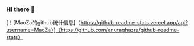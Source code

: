 ### Hi there 👋

<!--
**MaoZa/MaoZa** is a ✨ _special_ ✨ repository because its `README.md` (this file) appears on your GitHub profile.

Here are some ideas to get you started:

- 🔭 I’m currently working on ...
- 🌱 I’m currently learning ...
- 👯 I’m looking to collaborate on ...
- 🤔 I’m looking for help with ...
- 💬 Ask me about ...
- 📫 How to reach me: ...
- 😄 Pronouns: ...
- ⚡ Fun fact: ...
-->
[！[MaoZa的github统计信息]（https://github-readme-stats.vercel.app/api?username=MaoZa）]（https://github.com/anuraghazra/github-readme-stats）
